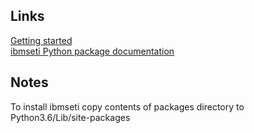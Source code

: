 ## Links  
[Getting started](https://github.com/ibm-watson-data-lab/seti_at_ibm/blob/master/README.md)  
[ibmseti Python package documentation](https://github.com/ibm-watson-data-lab/ibmseti/blob/master/README.md)  

## Notes  
To install ibmseti copy contents of packages directory to Python3.6/Lib/site-packages


